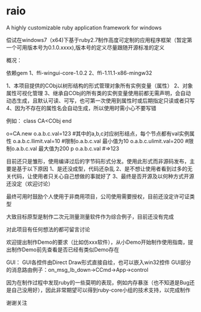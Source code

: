 # raio
A highly customizable ruby application framework for windows

偿试在windows7（x64)下基于ruby2.7制作高度可定制的应用程序框架（暂定第一个可用版本号为0.1.0.xxxx),版本号的定义尽量跟随开源标准的定义


概况：

依赖gem
1、ffi-wingui-core-1.0.2
2、ffi-1.11.1-x86-mingw32

  
1、本项目提供的CObj以树形结构的形式管理对象所有实例变量（属性）
2、对象属性可视化管理
3、继承自CObj的所有类的实例变量使用前都无需声明，会自动动态生成，且默认可读、可写，也可第一次使用到属性时或后期指定只读或者只写
4、因为不存在的属性名会自动生成，所以使用时需小心不要写错

例如：
class CA<CObj
end

o=CA.new
o.a.b.c.val=123   #其中的a,b,c对应树形结点，每个节点都有val实例属性
o.a.b.c.llimit.val=10   #限制o.a.b.c.val 最小值为10
o.a.b.c.ulimit.val=200  #限制o.a.b.c.val 最大值为200
p o.a.b.c.val   #=>123


目前还只是雏形，使用编译过后的字节码形式分发。使用此形式而非源码发布，主要是基于以下原因
1、是还没成型，代码还杂乱
2、是不想让使用者看到过多的无关代码，让使用者只关心自己想做的事就好了
3、最终是否开源及以何种方式开源还没定（欢迎讨论）

最终可用时鼓励个人使用于非商用项目，公司使用需要授权，目前还没定许可证类型

大致目标原型是制作二次元测量测量软件作为综合例子，目前还没有完成

对此项目有任何想法的都可留言讨论

欢迎提出制作Demo的要求（比如仿xxx软件），从小Demo开始制作使用指南，提出制作Demo前先查看是否已经有类似Demo存在

GUI：
GUI各控件由Direct Draw形式直接自绘，也可以嵌入win32控件
GUI部分的消息路由例子：on_msg_lb_down->CCmd->App->control

因为在制作过程中发现ruby的一些莫明的表现，例如内存暴涨（也不知道是Bug还是自己没用好），因此非常期望可以得到ruby-core小组的技术支持，以完成制作

谢谢关注

